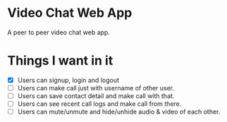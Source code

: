 # Video Chat Web App

A peer to peer video chat web app.

# Things I want in it
- [x] Users can signup, login and logout
- [ ] Users can make call just with username of other user.
- [ ] Users can save contact detail and make call with that.
- [ ] Users can see recent call logs and make call from there.
- [ ] Users can mute/unmute and hide/unhide audio & video of each other.
